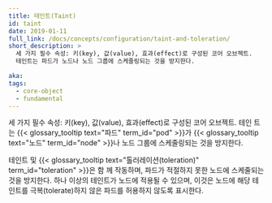 ```yaml
---
title: 테인트(Taint)
id: taint
date: 2019-01-11
full_link: /docs/concepts/configuration/taint-and-toleration/
short_description: >
  세 가지 필수 속성: 키(key), 값(value), 효과(effect)로 구성된 코어 오브젝트.
  테인트는 파드가 노드나 노드 그룹에 스케줄링되는 것을 방지한다.

aka:
tags:
  - core-object
  - fundamental
---
```


세 가지 필수 속성: 키(key), 값(value), 효과(effect)로 구성된 코어 오브젝트. 테인
트는 {{< glossary_tooltip text="파드" term_id="pod" >}}가
{{< glossary_tooltip text="노드" term_id="node" >}}나 노드 그룹에 스케줄링되는
것을 방지한다.

<!--more-->

테인트 및
{{< glossary_tooltip text="톨러레이션(toleration)" term_id="toleration" >}}은 함
께 작동하며, 파드가 적절하지 못한 노드에 스케줄되는 것을 방지한다. 하나 이상의
테인트가 노드에 적용될 수 있으며, 이것은 노드에 해당 테인트를 극복(tolerate)하지
않은 파드를 허용하지 않도록 표시한다.
